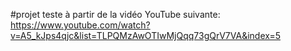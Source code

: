 #projet teste à partir de la vidéo YouTube suivante: https://www.youtube.com/watch?v=A5_kJps4qjc&list=TLPQMzAwOTIwMjQqq73gQrV7VA&index=5
